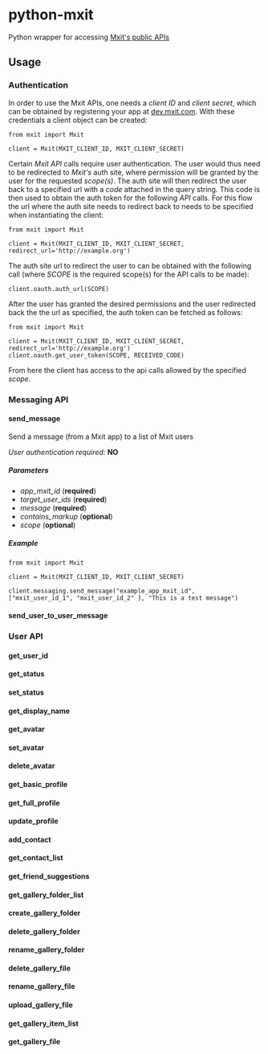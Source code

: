 # python-mxit

Python wrapper for accessing [Mxit's public APIs](https://dev.mxit.com/docs/restapi)

## Usage

### Authentication

In order to use the Mxit APIs, one needs a *client ID* and *client secret*, which can be obtained by registering your app at [dev.mxit.com](https://dev.mxit.com). With these credentials a client object can be created:

    from mxit import Mxit
    
    client = Mxit(MXIT_CLIENT_ID, MXIT_CLIENT_SECRET)
    
Certain *Mxit API* calls require user authentication. The user would thus need to be redirected to *Mxit's* auth site, where permission will be granted by the user for the requested *scope(s)*. The auth site will then redirect the user back to a specified url with a *code* attached in the query string. This code is then used to obtain the auth token for the following *API* calls. For this flow the url where the auth site needs to redirect back to needs to be specified when instantiating the client:

	from mxit import Mxit
	
	client = Mxit(MXIT_CLIENT_ID, MXIT_CLIENT_SECRET, redirect_url='http://example.org')
	
The auth site url to redirect the user to can be obtained with the following call (where *SCOPE* is the required scope(s) for the API calls to be made):

	client.oauth.auth_url(SCOPE)
	
After the user has granted the desired permissions and the user redirected back the the url as specified, the auth token can be fetched as follows:

	from mxit import Mxit
	
	client = Mxit(MXIT_CLIENT_ID, MXIT_CLIENT_SECRET, redirect_url='http://example.org')
	client.oauth.get_user_token(SCOPE, RECEIVED_CODE)
	
From here the client has access to the api calls allowed by the specified *scope*.

### Messaging API

#### send_message

Send a message (from a Mxit app) to a list of Mxit users

*User authentication required:* **NO**

##### Parameters
* *app_mxit_id* (**required**)
* *target_user_ids* (**required**)
* *message* (**required**)
* *contains_markup* (**optional**)
* *scope* (**optional**)

##### Example

	from mxit import Mxit
	
	client = Mxit(MXIT_CLIENT_ID, MXIT_CLIENT_SECRET)
	
	client.messaging.send_message("example_app_mxit_id", ["mxit_user_id_1", "mxit_user_id_2" ], "This is a test message")

#### send_user_to_user_message

### User API

#### get_user_id

#### get_status

#### set_status

#### get_display_name

#### get_avatar

#### set_avatar

#### delete_avatar

#### get_basic_profile

#### get_full_profile

#### update_profile

#### add_contact

#### get_contact_list

#### get_friend_suggestions

#### get_gallery_folder_list

#### create_gallery_folder

#### delete_gallery_folder

#### rename_gallery_folder

#### delete_gallery_file

#### rename_gallery_file

#### upload_gallery_file

#### get_gallery_item_list

#### get_gallery_file